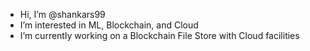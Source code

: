 - Hi, I’m @shankars99
- I’m interested in ML, Blockchain, and Cloud
- I’m currently working on a Blockchain File Store with Cloud facilities

<!---
shankars99/shankars99 is a ✨ special ✨ repository because its `README.md` (this file) appears on your GitHub profile.
You can click the Preview link to take a look at your changes.
--->
